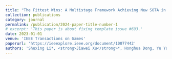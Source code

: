 ```yaml
---
title: "The Fittest Wins: A Multistage Framework Achieving New SOTA in ViZDoom Competition"
collection: publications
category: journal
permalink: /publication/2024-paper-title-number-1
# excerpt: 'This paper is about fixing template issue #693.'
date: 2023-01-01
venue: 'IEEE Transactions on Games'
paperurl: 'https://ieeexplore.ieee.org/document/10077442'
authors: 'Shuxing Li*, <strong>Jiawei Xu</strong>*, Honghua Dong, Yu Yang, Chun Yuan, Peng Sun, Lei Han.'
---
```


